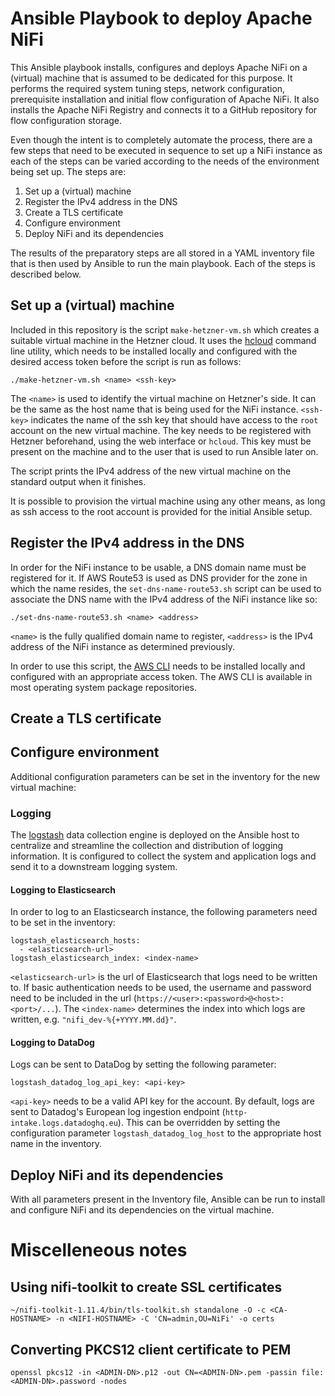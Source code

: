# Ansible Playbook to deploy Apache NiFi

This Ansible playbook installs, configures and deploys Apache NiFi on
a (virtual) machine that is assumed to be dedicated for this purpose.
It performs the required system tuning steps, network configuration,
prerequisite installation and initial flow configuration of Apache
NiFi.  It also installs the Apache NiFi Registry and connects it to a
GitHub repository for flow configuration storage.

Even though the intent is to completely automate the process, there
are a few steps that need to be executed in sequence to set up a NiFi
instance as each of the steps can be varied according to the needs of
the environment being set up.  The steps are:

 1. Set up a (virtual) machine
 2. Register the IPv4 address in the DNS
 3. Create a TLS certificate
 4. Configure environment
 5. Deploy NiFi and its dependencies
 
The results of the preparatory steps are all stored in a YAML
inventory file that is then used by Ansible to run the main playbook.
Each of the steps is described below.

## Set up a (virtual) machine

Included in this repository is the script `make-hetzner-vm.sh` which
creates a suitable virtual machine in the Hetzner cloud.  It uses the
[hcloud](https://github.com/hetznercloud/cli) command line utility,
which needs to be installed locally and configured with the desired
access token before the script is run as follows:

    ./make-hetzner-vm.sh <name> <ssh-key>

The `<name>` is used to identify the virtual machine on Hetzner's
side.  It can be the same as the host name that is being used for the
NiFi instance.  `<ssh-key>` indicates the name of the ssh key that
should have access to the `root` account on the new virtual machine.
The key needs to be registered with Hetzner beforehand, using the web
interface or `hcloud`.  This key must be present on the machine and to
the user that is used to run Ansible later on.

The script prints the IPv4 address of the new virtual machine on the
standard output when it finishes.

It is possible to provision the virtual machine using any other means,
as long as ssh access to the root account is provided for the initial
Ansible setup.

## Register the IPv4 address in the DNS

In order for the NiFi instance to be usable, a DNS domain name must be
registered for it.  If AWS Route53 is used as DNS provider for the
zone in which the name resides, the `set-dns-name-route53.sh` script
can be used to associate the DNS name with the IPv4 address of the
NiFi instance like so:

    ./set-dns-name-route53.sh <name> <address>
    
`<name>` is the fully qualified domain name to register, `<address>`
is the IPv4 address of the NiFi instance as determined previously.

In order to use this script, the [AWS CLI](https://aws.amazon.com/cli)
needs to be installed locally and configured with an appropriate
access token.  The AWS CLI is available in most operating system
package repositories.

## Create a TLS certificate

## Configure environment

Additional configuration parameters can be set in the inventory for
the new virtual machine:

### Logging

The
[logstash](https://www.elastic.co/guide/en/logstash/current/introduction.html)
data collection engine is deployed on the Ansible host to centralize
and streamline the collection and distribution of logging
information.  It is configured to collect the system and application
logs and send it to a downstream logging system.

#### Logging to Elasticsearch

In order to log to an Elasticsearch instance, the following parameters
need to be set in the inventory:

    logstash_elasticsearch_hosts:
      - <elasticsearch-url>
    logstash_elasticsearch_index: <index-name>
    
`<elasticsearch-url>` is the url of Elasticsearch that logs need to be
written to.  If basic authentication needs to be used, the username
and password need to be included in the url
(`https://<user>:<password>@<host>:<port>/...`).  The `<index-name>`
determines the index into which logs are written,
e.g. `"nifi_dev-%{+YYYY.MM.dd}"`.

#### Logging to DataDog

Logs can be sent to DataDog by setting the following parameter:

    logstash_datadog_log_api_key: <api-key>
    
`<api-key>` needs to be a valid API key for the account.  By default,
logs are sent to Datadog's European log ingestion endpoint
(`http-intake.logs.datadoghq.eu`).  This can be overridden by setting
the configuration parameter `logstash_datadog_log_host` to the
appropriate host name in the inventory.

## Deploy NiFi and its dependencies

With all parameters present in the Inventory file, Ansible can be run
to install and configure NiFi and its dependencies on the virtual
machine.

# Miscelleneous notes

## Using nifi-toolkit to create SSL certificates

    ~/nifi-toolkit-1.11.4/bin/tls-toolkit.sh standalone -O -c <CA-HOSTNAME> -n <NIFI-HOSTNAME> -C 'CN=admin,OU=NiFi' -o certs

## Converting PKCS12 client certificate to PEM

    openssl pkcs12 -in <ADMIN-DN>.p12 -out CN=<ADMIN-DN>.pem -passin file:<ADMIN-DN>.password -nodes
